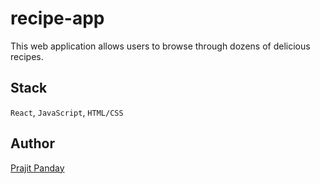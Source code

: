 # recipe-app

This web application allows users  to browse through dozens of delicious recipes.

## Stack
`React`, `JavaScript`, `HTML/CSS`

## Author
<a href="https://github.com/Prz8"> Prajit Panday </a>

